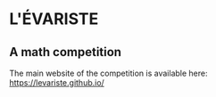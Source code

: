 # L'ÉVARISTE
## A math competition
The main website of the competition is available here:
https://levariste.github.io/
